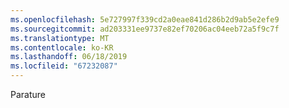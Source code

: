 ```yaml
---
ms.openlocfilehash: 5e727997f339cd2a0eae841d286b2d9ab5e2efe9
ms.sourcegitcommit: ad203331ee9737e82ef70206ac04eeb72a5f9c7f
ms.translationtype: MT
ms.contentlocale: ko-KR
ms.lasthandoff: 06/18/2019
ms.locfileid: "67232087"
---
```

Parature